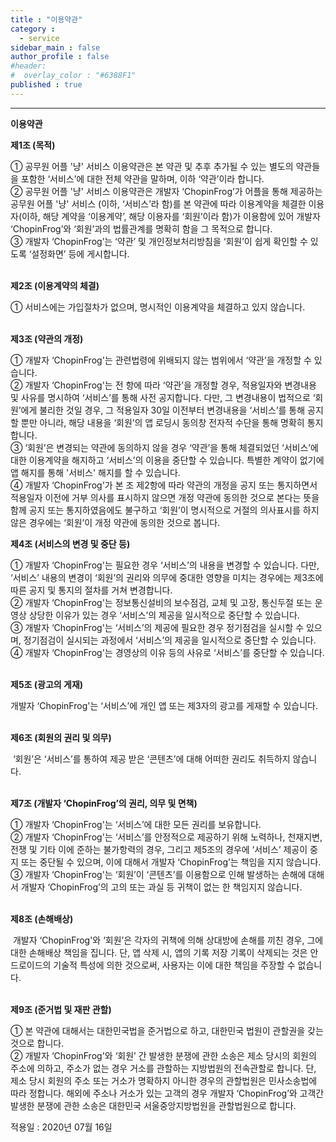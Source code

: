 ```yaml
---
title : "이용약관"
category :
  - service
sidebar_main : false
author_profile : false
#header:
#  overlay_color : "#6388F1"
published : true
---
```

<hr>

**이용약관**

**제1조 (목적)**<br/>

① 공무원 어플 '냥' 서비스 이용약관은 본 약관 및 추후 추가될 수 있는 별도의 약관들을 포함한 ‘서비스’에 대한 전체 약관을 말하며, 이하 ‘약관’이라 합니다.<br/>
② 공무원 어플 '냥' 서비스 이용약관은 개발자 ‘ChopinFrog’가 어플을 통해 제공하는 공무원 어플 '냥' 서비스 (이하, ‘서비스’라 함)를 본 약관에 따라 이용계약을 체결한 이용자(이하, 해당 계약을 ‘이용계약’, 해당 이용자를 ‘회원’이라 함)가 이용함에 있어 개발자 ‘ChopinFrog’와 ‘회원’과의 법률관계를 명확히 함을 그 목적으로 합니다.<br/>
③ 개발자 ‘ChopinFrog’는 ‘약관’ 및 개인정보처리방침을 ‘회원’이 쉽게 확인할 수 있도록 ‘설정화면’ 등에 게시합니다.<br/><br/>


**제2조 (이용계약의 체결)**

① 서비스에는 가입절차가 없으며, 명시적인 이용계약을 체결하고 있지 않습니다.<br/><br/>


**제3조 (약관의 개정)**

① 개발자 ‘ChopinFrog'는 관련법령에 위배되지 않는 범위에서 ‘약관’을 개정할 수 있습니다.<br/>
② 개발자 ‘ChopinFrog'는 전 항에 따라 ‘약관’을 개정할 경우, 적용일자와 변경내용 및 사유를 명시하여 ‘서비스’를 통해 사전 공지합니다. 다만, 그 변경내용이 법적으로 ‘회원’에게 불리한 것일 경우, 그 적용일자 30일 이전부터 변경내용을 ‘서비스’를 통해 공지할 뿐만 아니라, 해당 내용을 ‘회원’의 앱 로딩시 동의창 전자적 수단을 통해 명확히 통지합니다.<br/>
③ ‘회원’은 변경되는 약관에 동의하지 않을 경우 ‘약관’을 통해 체결되었던 ‘서비스’에 대한 이용계약을 해지하고 ‘서비스’의 이용을 중단할 수 있습니다. 특별한 계약이 없기에 앱 해지를 통해 '서비스' 해지를 할 수 있습니다.<br/>
④ 개발자 ‘ChopinFrog'가 본 조 제2항에 따라 약관의 개정을 공지 또는 통지하면서 적용일자 이전에 거부 의사를 표시하지 않으면 개정 약관에 동의한 것으로 본다는 뜻을 함께 공지 또는 통지하였음에도 불구하고 ‘회원’이 명시적으로 거절의 의사표시를 하지 않은 경우에는 ‘회원’이 개정 약관에 동의한 것으로 봅니다.<br/>


**제4조 (서비스의 변경 및 중단 등)**

① 개발자 ‘ChopinFrog'는 필요한 경우 ‘서비스’의 내용을 변경할 수 있습니다. 다만, ‘서비스’ 내용의 변경이 ‘회원’의 권리와 의무에 중대한 영향을 미치는 경우에는 제3조에 따른 공지 및 통지의 절차를 거쳐 변경합니다.<br/>
② 개발자 ‘ChopinFrog'는 정보통신설비의 보수점검, 교체 및 고장, 통신두절 또는 운영상 상당한 이유가 있는 경우 ‘서비스’의 제공을 일시적으로 중단할 수 있습니다.<br/>
③ 개발자 ‘ChopinFrog'는 ‘서비스’의 제공에 필요한 경우 정기점검을 실시할 수 있으며, 정기점검이 실시되는 과정에서 ‘서비스’의 제공을 일시적으로 중단할 수 있습니다.<br/>
④ 개발자 ‘ChopinFrog'는 경영상의 이유 등의 사유로 ‘서비스’를 중단할 수 있습니다.<br/><br/>


**제5조 (광고의 게재)**

개발자 ‘ChopinFrog'는 ‘서비스’에 개인 앱 또는 제3자의 광고를 게재할 수 있습니다.<br/><br/>


**제6조 (회원의 권리 및 의무)**

 ‘회원’은 ‘서비스’를 통하여 제공 받은 ‘콘텐츠’에 대해 어떠한 권리도 취득하지 않습니다.<br/><br/>


**제7조 (개발자 ‘ChopinFrog’의 권리, 의무 및 면책)**

① 개발자 ‘ChopinFrog'는 ‘서비스’에 대한 모든 권리를 보유합니다.<br/>
② 개발자 ‘ChopinFrog'는 ‘서비스’를 안정적으로 제공하기 위해 노력하나, 천재지변, 전쟁 및 기타 이에 준하는 불가항력의 경우, 그리고 제5조의 경우에 ‘서비스’ 제공이 중지 또는 중단될 수 있으며, 이에 대해서 개발자 ‘ChopinFrog’는 책임을 지지 않습니다.<br/>
③ 개발자 ‘ChopinFrog'는 ‘회원’이 ‘콘텐츠’를 이용함으로 인해 발생하는 손해에 대해서 개발자 ‘ChopinFrog’의 고의 또는 과실 등 귀책이 없는 한 책임지지 않습니다.<br/><br/>


**제8조 (손해배상)**

 개발자 ‘ChopinFrog'와 ‘회원’은 각자의 귀책에 의해 상대방에 손해를 끼친 경우, 그에 대한 손해배상 책임을 집니다. 단, 앱 삭제 시, 앱의 기록 저장 기록이 삭제되는 것은 안드로이드의 기술적 특성에 의한 것으로써, 사용자는 이에 대한 책임을 주장할 수 없습니다.<br/><br/>


**제9조 (준거법 및 재판 관할)**

① 본 약관에 대해서는 대한민국법을 준거법으로 하고, 대한민국 법원이 관할권을 갖는 것으로 합니다.<br/>
② 개발자 ‘ChopinFrog'와 ‘회원’ 간 발생한 분쟁에 관한 소송은 제소 당시의 회원의 주소에 의하고, 주소가 없는 경우 거소를 관할하는 지방법원의 전속관할로 합니다. 단, 제소 당시 회원의 주소 또는 거소가 명확하지 아니한 경우의 관할법원은 민사소송법에 따라 정합니다. 해외에 주소나 거소가 있는 고객의 경우 개발자 ‘ChopinFrog’와 고객간 발생한 분쟁에 관한 소송은 대한민국 서울중앙지방법원을 관할법원으로 합니다.

적용일 : 2020년 07월 16일